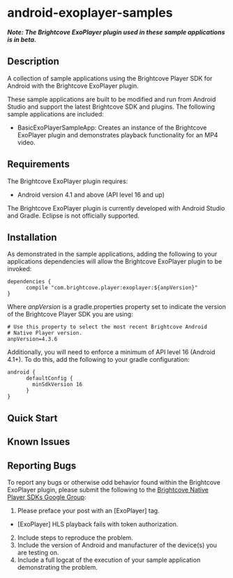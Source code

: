 android-exoplayer-samples
======================

**_Note: The Brightcove ExoPlayer plugin used in these sample applications is in beta._**

## Description

A collection of sample applications using the Brightcove Player SDK for Android with the Brightcove ExoPlayer plugin.

These sample applications are built to be modified and run from Android Studio and support the latest Brightcove SDK and plugins.
The following sample applications are included:

* BasicExoPlayerSampleApp: Creates an instance of the Brightcove ExoPlayer plugin and demonstrates playback functionality for an MP4 video.

## Requirements

The Brightcove ExoPlayer plugin requires:
* Android version 4.1 and above (API level 16 and up)

The Brightcove ExoPlayer plugin is currently developed with Android Studio and Gradle. Eclipse is not officially supported.

## Installation

As demonstrated in the sample applications, adding the following to your applications dependencies will allow the Brightcove ExoPlayer plugin to be invoked:

    dependencies {
          compile "com.brightcove.player:exoplayer:${anpVersion}"
    }

Where *anpVersion* is a gradle.properties property set to indicate the version of the Brightcove Player SDK you are using:

    # Use this property to select the most recent Brightcove Android
    # Native Player version.
    anpVersion=4.3.6

Additionally, you will need to enforce a minimum of API level 16 (Android 4.1+). To do this, add the following to your gradle configuration:

    android {
          defaultConfig {
            minSdkVersion 16
          }
    }

## Quick Start

## Known Issues

## Reporting Bugs

To report any bugs or otherwise odd behavior found within the Brightcove ExoPlayer plugin, please submit the following
to the [Brightcove Native Player SDKs Google Group](https://groups.google.com/forum/#!forum/brightcove-native-player-sdks):

1. Please preface your post with an [ExoPlayer] tag.
  * [ExoPlayer] HLS playback fails with token authorization.
2. Include steps to reproduce the problem.
3. Include the version of Android and manufacturer of the device(s) you are testing on.
4. Include a full logcat of the execution of your sample application demonstrating the problem.
